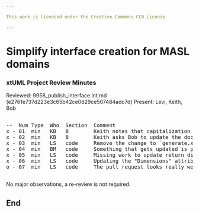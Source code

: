 ```yaml
---

This work is licensed under the Creative Commons CC0 License

---
```


# Simplify interface creation for MASL domains
### xtUML Project Review Minutes

Reviewed:  9958_publish_interface.int.md  (e2761e737d223e3c65b42ce0d29ce507484adc7d)
Present: Levi, Keith, Bob  

<pre>

--  Num Type  Who  Section  Comment
x - 01  min   KB   8        Keith notes that capitalization matters in the documentation for hiding CMEs  
x - 02  min   KB   8        Keith asks Bob to update the documentation for "Sync references" and "Sync with library". Bob will add a note to implementation commments.  
x - 03  min   LS   code     Remove the change to `generate.xml`. The "cvs_java_files" are files that are not to be cleaned (non-generated files).
x - 04  min   BM   code     Something that gets updated is parameter and return type dimensions (call out in note)  
x - 05  min   LS   code     Missing work to update return dimensions in the routine  
x - 06  min   LS   code     Updating the "Dimensions" attribute might not be enough. You may have to invoke the operation "resizeDimensions"  
o - 07  min   LS   code     The pull request looks really weird; there are a lot of extraneous commits. Bob is going to try to rebase with master to see what happens  

</pre>
   
No major observations, a re-review is not required.


End
---

